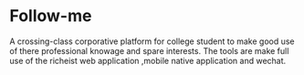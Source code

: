 # Follow-me
A crossing-class corporative platform for  college student to make good use of there professional knowage  and spare interests. The tools are make full use of the richeist web application ,mobile native application and wechat.
